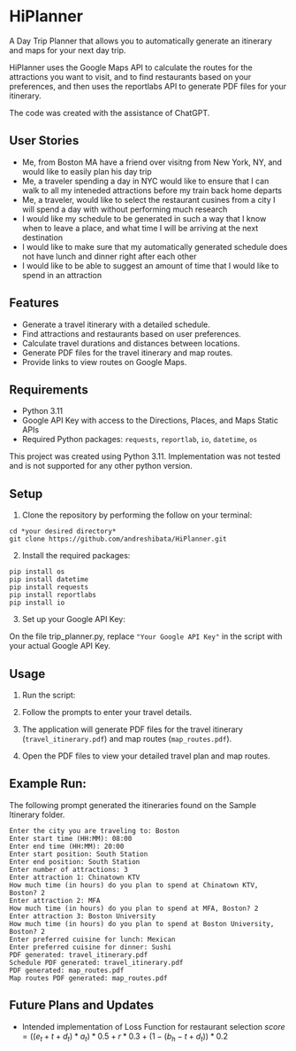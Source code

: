 # HiPlanner
A Day Trip Planner that allows you to automatically generate an itinerary and maps for your next day trip.

HiPlanner uses the Google Maps API to calculate the routes for the attractions you want to visit, and to find restaurants based on your preferences, and then uses the reportlabs API to generate PDF files for your itinerary.

The code was created with the assistance of ChatGPT.

## User Stories
- Me, from Boston MA have a friend over visitng from New York, NY, and would like to easily plan his day trip
- Me, a traveler spending a day in NYC would like to ensure that I can walk to all my inteneded attractions before my train back home departs
- Me, a traveler, would like to select the restaurant cusines from a city I will spend a day with without performing much research
- I would like my schedule to be generated in such a way that I know when to leave a place, and what time I will be arriving at the next destination
- I would like to make sure that my automatically generated schedule does not have lunch and dinner right after each other
- I would like to be able to suggest an amount of time that I would like to spend in an attraction


## Features
- Generate a travel itinerary with a detailed schedule.
- Find attractions and restaurants based on user preferences.
- Calculate travel durations and distances between locations.
- Generate PDF files for the travel itinerary and map routes.
- Provide links to view routes on Google Maps.

## Requirements
- Python 3.11
- Google API Key with access to the Directions, Places, and Maps Static APIs
- Required Python packages: `requests`, `reportlab`, `io`, `datetime`, `os`

This project was created using Python 3.11. Implementation was not tested and is not supported for any other python version.

## Setup

1. Clone the repository by performing the follow on your terminal:
```
cd *your desired directory*
git clone https://github.com/andreshibata/HiPlanner.git
```

2. Install the required packages:
```
pip install os
pip install datetime 
pip install requests
pip install reportlabs
pip install io
```
3. Set up your Google API Key:

On the file trip_planner.py, replace `"Your Google API Key"` in the script with your actual Google API Key.

## Usage

1. Run the script:

2. Follow the prompts to enter your travel details.

3. The application will generate PDF files for the travel itinerary (`travel_itinerary.pdf`) and map routes (`map_routes.pdf`).

4. Open the PDF files to view your detailed travel plan and map routes.

## Example Run:

The following prompt generated the itineraries found on the Sample Itinerary folder.

```
Enter the city you are traveling to: Boston
Enter start time (HH:MM): 08:00
Enter end time (HH:MM): 20:00
Enter start position: South Station
Enter end position: South Station
Enter number of attractions: 3
Enter attraction 1: Chinatown KTV
How much time (in hours) do you plan to spend at Chinatown KTV, Boston? 2
Enter attraction 2: MFA
How much time (in hours) do you plan to spend at MFA, Boston? 2
Enter attraction 3: Boston University
How much time (in hours) do you plan to spend at Boston University, Boston? 2
Enter preferred cuisine for lunch: Mexican
Enter preferred cuisine for dinner: Sushi
PDF generated: travel_itinerary.pdf
Schedule PDF generated: travel_itinerary.pdf
PDF generated: map_routes.pdf
Map routes PDF generated: map_routes.pdf
```

## Future Plans and Updates

- Intended implementation of Loss Function for restaurant selection
  $score = ((e_t+t+d_t)*a_t)*0.5 + r*0.3 + (1-(b_h-t+d_t))*0.2$
